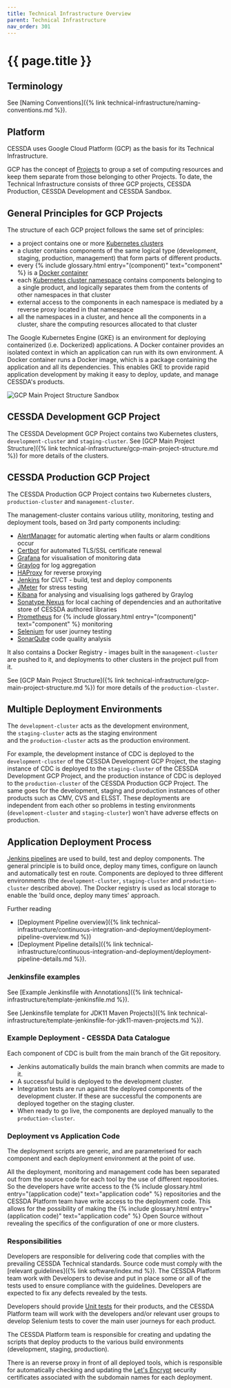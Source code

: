 ```yaml
---
title: Technical Infrastructure Overview
parent: Technical Infrastructure
nav_order: 301
---
```


# {{ page.title }}

## Terminology

See [Naming Conventions]({% link technical-infrastructure/naming-conventions.md %}).

## Platform

CESSDA uses Google Cloud Platform (GCP) as the basis for its Technical Infrastructure.

GCP has the concept of [Projects](https://cloud.google.com/docs/overview/)
to group a set of computing resources and keep them separate from those belonging to other Projects.
To date, the Technical Infrastructure consists of three GCP projects, CESSDA Production, CESSDA Development and CESSDA Sandbox.

## General Principles for GCP Projects

The structure of each GCP project follows the same set of principles:

- a project contains one or more
 [Kubernetes clusters](https://kubernetes.io/docs/concepts/overview/components/)
- a cluster contains components of the same logical type (development, staging, production,
 management) that form parts of different products.
- every  {% include glossary.html entry="(component)" text="component" %} is a
 [Docker container](https://www.docker.com/resources/what-container)
- each [Kubernetes cluster namespace](https://kubernetes.io/docs/concepts/overview/working-with-objects/namespaces/)
 contains components belonging to a single product, and logically separates them from the
  contents of other namespaces in that cluster
- external access to the components in each namespace is mediated by a reverse proxy located in that namespace
- all the namespaces in a cluster, and hence all the components in a cluster, share the computing resources allocated to that cluster

The Google Kubernetes Engine (GKE) is an environment for deploying containerized (i.e. Dockerized) applications.
A Docker container provides an isolated context in which an application can run with its own environment.
A Docker container runs a Docker image, which is a package containing the application and all its dependencies.
This enables GKE to provide rapid application development by making it easy to deploy, update, and manage CESSDA's products.

![GCP Main Project Structure Sandbox](../images/gcp-main-project-structure-sandbox.png)

## CESSDA Development GCP Project

The CESSDA Development GCP Project contains two Kubernetes clusters, `development-cluster` and `staging-cluster`.
See [GCP Main Project Structure]({% link technical-infrastructure/gcp-main-project-structure.md %}) for more details of the clusters.

## CESSDA Production GCP Project

The CESSDA Production GCP Project contains two Kubernetes clusters, `production-cluster` and `management-cluster`.

The management-cluster contains various utility, monitoring, testing and deployment tools,
based on 3rd party components including:

- [AlertManager](https://prometheus.io/docs/alerting/alertmanager/) for automatic alerting when faults or alarm conditions occur
- [Certbot](https://certbot.eff.org/) for automated TLS/SSL certificate renewal
- [Grafana](https://grafana.com/) for visualisation of monitoring data
- [Graylog](https://www.graylog.org/) for log aggregation
- [HAProxy](https://www.haproxy.org/) for reverse proxying
- [Jenkins](https://jenkins.io/) for CI/CT - build, test and deploy components
- [JMeter](https://jmeter.apache.org/) for stress testing
- [Kibana](https://www.elastic.co/kibana) for analysing and visualising logs gathered by Graylog
- [Sonatype Nexus](https://www.sonatype.com/product-nexus-repository) for local caching of dependencies and an authoritative store of CESSDA authored libraries
- [Prometheus](https://prometheus.io/) for  {% include glossary.html entry="(component)" text="component" %} monitoring
- [Selenium](https://www.seleniumhq.org/) for user journey testing
- [SonarQube](https://www.sonarsource.com/products/sonarqube/) code quality analysis

It also contains a Docker Registry - images built in the `management-cluster` are pushed to it,
and deployments to other clusters in the project pull from it.

See [GCP Main Project Structure]({% link technical-infrastructure/gcp-main-project-structure.md %}) for more details of the `production-cluster`.

## Multiple Deployment Environments

The `development-cluster` acts as the development environment,  
the `staging-cluster` acts as the staging environment  
and the `production-cluster` acts as the production environment.

For example, the development instance of CDC is deployed to the `development-cluster` of the CESSDA Development GCP Project,
the staging instance of CDC is deployed to the `staging-cluster` of the CESSDA Development GCP Project,
and the production instance of CDC is deployed to the `production-cluster` of the CESSDA Production GCP Project.
The same goes for the development, staging and production instances of other products such as CMV, CVS and ELSST.
These deployments are independent from each other so problems in testing environments (`development-cluster` and `staging-cluster`) won't have adverse effects on production.

## Application Deployment Process

[Jenkins pipelines](https://jenkins.io/doc/book/pipeline/) are used to build, test and deploy components.
The general principle is to build once, deploy many times, configure on launch and automatically test en route.
Components are deployed to three different environments (the `development-cluster`, `staging-cluster` and `production-cluster` described above).
The Docker registry is used as local storage to enable the 'build once, deploy many times' approach.

Further reading

- [Deployment Pipeline overview]({% link technical-infrastructure/continuous-integration-and-deployment/deployment-pipeline-overview.md %})
- [Deployment Pipeline details]({% link technical-infrastructure/continuous-integration-and-deployment/deployment-pipeline-details.md %}).

### Jenkinsfile examples

See [Example Jenkinsfile with Annotations]({% link technical-infrastructure/template-jenkinsfile.md %}).

See [Jenkinsfile template for JDK11 Maven Projects]({% link technical-infrastructure/template-jenkinsfile-for-jdk11-maven-projects.md %}).

### Example Deployment - CESSDA Data Catalogue

Each component of CDC is built from the main branch of the Git repository.

- Jenkins automatically builds the main branch when commits are made to it.
- A successful build is deployed to the development cluster.
- Integration tests are run against the deployed components of the development cluster. If these are successful the components are deployed together on the staging cluster.
- When ready to go live, the components are deployed manually to the `production-cluster`.

### Deployment vs Application Code

The deployment scripts are generic, and are parameterised for each component
and each deployment environment at the point of use.

All the deployment, monitoring and management code has been separated out from the source code for
each tool by the use of different repositories.
So the developers have write access to the  {% include glossary.html entry="(application code)" text="application code" %} repositories
and the CESSDA Platform team have write access to the deployment code.
This allows for the possibility of making the  {% include glossary.html entry="(application code)" text="application code" %} Open Source
without revealing the specifics of the configuration of one or more clusters.

### Responsibilities

Developers are responsible for delivering code that complies with the prevailing CESSDA Technical standards.
Source code must comply with the [relevant guidelines]({% link software/index.md %}).
The CESSDA Platform team work with Developers to devise and put in place some or all of the tests
used to ensure compliance with the guidelines. Developers are expected to fix any defects revealed by the tests.

Developers should provide [Unit tests](https://en.wikipedia.org/wiki/Unit_testing) for their products,
and the CESSDA Platform team will work with the developers and/or relevant user groups
to develop Selenium tests to cover the main user journeys for each product.

The CESSDA Platform team is responsible for creating and updating the scripts
that deploy products to the various build environments (development, staging, production).

There is an reverse proxy in front of all deployed tools,
which is responsible for automatically checking and updating the [Let's Encrypt](https://letsencrypt.org/)
security certificates associated with the subdomain names for each deployment.

